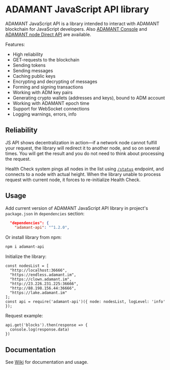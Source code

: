 # ADAMANT JavaScript API library

ADAMANT JavaScript API is a library intended to interact with ADAMANT blockchain for JavaScript developers. Also [ADAMANT Console](https://github.com/Adamant-im/adamant-console/wiki) and [ADAMANT node Direct API](https://github.com/Adamant-im/adamant/wiki/) are available.

Features:

* High reliability
* GET-requests to the blockchain
* Sending tokens
* Sending messages
* Caching public keys
* Encrypting and decrypting of messages
* Forming and signing transactions
* Working with ADM key pairs
* Generating crypto wallets (addresses and keys), bound to ADM account
* Working with ADAMANT epoch time
* Support for WebSocket connections
* Logging warnings, errors, info

## Reliability

JS API shows decentralization in action—if a network node cannot fulfill your request, the library will redirect it to another node, and so on several times. You will get the result and you do not need to think about processing the request.

Health Check system pings all nodes in the list using [`/status`](https://github.com/Adamant-im/adamant/wiki/API-Specification#get-blockchain-and-network-status) endpoint, and connects to a node with actual height. When the library unable to process request with current node, it forces to re-initialize Health Check.

## Usage

Add current version of ADAMANT JavaScript API library in project's `package.json` in `dependencies` section:

``` json
  "dependencies": {
    "adamant-api": "^1.2.0",
```

Or install library from npm:

``` bash
npm i adamant-api
```

Initialize the library:

``` JS
const nodesList = [
  "http://localhost:36666",
  "https://endless.adamant.im",
  "https://clown.adamant.im",
  "http://23.226.231.225:36666",
  "http://88.198.156.44:36666",
  "https://lake.adamant.im"
];
const api = require('adamant-api')({ node: nodesList, logLevel: 'info' });
```

Request example:

``` JS
api.get('blocks').then(response => {
  console.log(response.data)
})
```

## Documentation

See [Wiki](https://github.com/Adamant-im/adamant-api-jsclient/wiki) for documentation and usage.
